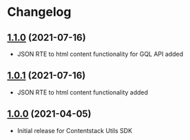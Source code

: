 # Changelog
## [1.1.0](https://github.com/contentstack/contentstack-utils-php/tree/v1.1.0) (2021-07-16)
  - JSON RTE to html content functionality for GQL API added
## [1.0.1](https://github.com/contentstack/contentstack-utils-php/tree/v1.0.1) (2021-07-16)
  - JSON RTE to html content functionality added

## [1.0.0](https://github.com/contentstack/contentstack-utils-php/tree/v1.0.0) (2021-04-05)
  - Initial release for Contentstack Utils SDK
